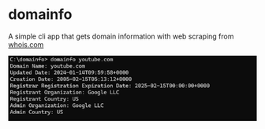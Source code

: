 # domainfo
A simple cli app that gets domain information with web scraping from [whois.com](https://www.whois.com) 

![screenshot](screenshot.png)